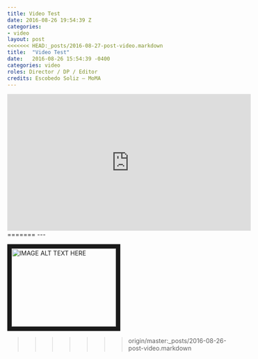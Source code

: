 ```yaml
---
title: Video Test
date: 2016-08-26 19:54:39 Z
categories:
- video
layout: post
<<<<<<< HEAD:_posts/2016-08-27-post-video.markdown
title:  "Video Test"
date:   2016-08-26 15:54:39 -0400
categories: video
roles: Director / DP / Editor
credits: Escobedo Soliz – MoMA
---
```


<iframe width="560" height="315" src="https://www.youtube.com/embed/FU3UYJD69Pk" frameborder="0" allowfullscreen></iframe>
=======
---

<a href="http://www.youtube.com/watch?feature=player_embedded&v=YOUTUBE_VIDEO_ID_HERE
" target="_blank"><img src="http://img.youtube.com/vi/YOUTUBE_VIDEO_ID_HERE/0.jpg"
alt="IMAGE ALT TEXT HERE" width="240" height="180" border="10" /></a>
>>>>>>> origin/master:_posts/2016-08-26-post-video.markdown
